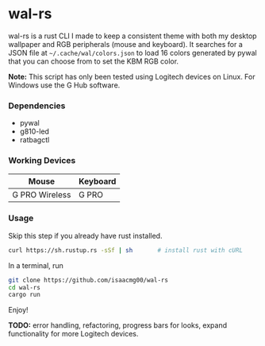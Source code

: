 # wal-rs
wal-rs is a rust CLI I made to keep a consistent theme with both my desktop wallpaper and RGB peripherals (mouse and keyboard). It searches for a JSON file at ```~/.cache/wal/colors.json``` to load 16 colors generated by pywal that you can choose from to set the KBM RGB color.

**Note:** This script has only been tested using Logitech devices on Linux. For Windows use the G Hub software.

### Dependencies
  - pywal
  - g810-led
  - ratbagctl

### Working Devices

| Mouse | Keyboard |
| --------- | ------ |
| G PRO Wireless | G PRO |

### Usage
Skip this step if you already have rust installed.
```sh
curl https://sh.rustup.rs -sSf | sh       # install rust with cURL
```
In a terminal, run
```sh
git clone https://github.com/isaacmg00/wal-rs
cd wal-rs
cargo run
```

Enjoy!




**TODO:** error handling, refactoring, progress bars for looks, expand functionality for more Logitech devices.
